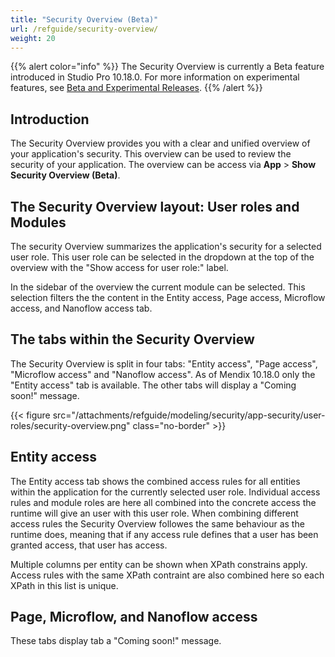 ```yaml
---
title: "Security Overview (Beta)"
url: /refguide/security-overview/
weight: 20
---
```


{{% alert color="info" %}}
The Security Overview is currently a Beta feature introduced in Studio Pro 10.18.0. For more information on experimental features, see [Beta and Experimental Releases](/releasenotes/beta-features/).
{{% /alert %}}

## Introduction

The Security Overview provides you with a clear and unified overview of your application's security. This overview can be used to review the security of your application. The overview can be access via **App** > **Show Security Overview (Beta)**.

## The Security Overview layout: User roles and Modules

The security Overview summarizes the application's security for a selected user role. This user role can be selected in the dropdown at the top of the overview with the "Show access for user role:" label.

In the sidebar of the overview the current module can be selected. This selection filters the  the content in the Entity access, Page access, Microflow access, and Nanoflow access tab.

## The tabs within the Security Overview

The Security Overview is split in four tabs: "Entity access", "Page access", "Microflow access" and "Nanoflow access". As of Mendix 10.18.0 only the "Entity access" tab is available. The other tabs will display a "Coming soon!" message.

{{< figure src="/attachments/refguide/modeling/security/app-security/user-roles/security-overview.png" class="no-border" >}}

## Entity access

The Entity access tab shows the combined access rules for all entities within the application for the currently selected user role. Individual access rules and module roles are here all combined into the concrete access the runtime will give an user with this user role. When combining different access rules the Security Overview followes the same behaviour as the runtime does, meaning that if any access rule defines that a user has been granted access, that user has access.

Multiple columns per entity can be shown when XPath constrains apply. Access rules with the same XPath contraint are also combined here so each XPath in this list is unique.

## Page, Microflow, and Nanoflow access

These tabs display tab a "Coming soon!" message.